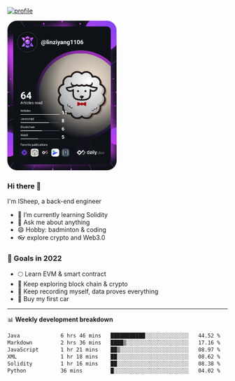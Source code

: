 [![profile](http://img.codelin.xyz/hello-im-isheep.svg)](https://www.calligrapher.ai/)

<a href="https://app.daily.dev/linziyang1106"><img src="/devcard.png" width="250" alt="ISheep's Dev Card"/></a>

### Hi there 🐏

I'm ISheep, a back-end engineer

- 🔭 I’m currently learning Solidity
- 💬 Ask me about anything
- 😄 Hobby: badminton & coding
- 👓 explore crypto and Web3.0

### 🚀 Goals in 2022
+ 🌕 Learn EVM & smart contract
+ 🤔 Keep exploring block chain & crypto
+ 🐏 Keep recording myself, data proves everything
+ 🚗 Buy my first car

-------

📊 **Weekly development breakdown**
<!--START_SECTION:waka-->

```text
Java             6 hrs 46 mins   ███████████░░░░░░░░░░░░░░   44.52 %
Markdown         2 hrs 36 mins   ████▒░░░░░░░░░░░░░░░░░░░░   17.16 %
JavaScript       1 hr 21 mins    ██▒░░░░░░░░░░░░░░░░░░░░░░   08.97 %
XML              1 hr 18 mins    ██░░░░░░░░░░░░░░░░░░░░░░░   08.62 %
Solidity         1 hr 16 mins    ██░░░░░░░░░░░░░░░░░░░░░░░   08.38 %
Python           36 mins         █░░░░░░░░░░░░░░░░░░░░░░░░   04.02 %
```

<!--END_SECTION:waka-->

